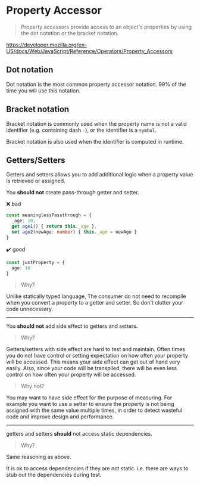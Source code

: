 # Property Accessor

> Property accessors provide access to an object's properties by using the dot notation or the bracket notation.

<https://developer.mozilla.org/en-US/docs/Web/JavaScript/Reference/Operators/Property_Accessors>

## Dot notation

Dot notation is the most common property accessor notation.
99% of the time you will use this notation.

## Bracket notation

Bracket notation is commonly used when the property name is not a valid identifier (e.g. containing dash `-`),
or the identifier is a `symbol`.

Bracket notation is also used when the identifier is computed in runtime.

## Getters/Setters

Getters and setters allows you to add additional logic when a property value is retrieved or assigned.

You **should not** create pass-through getter and setter.

❌ bad

```ts file=../../examples/property-accessor/standard/no-passthrough.bad.ts
const meaninglessPassthrough = {
  _age: 10,
  get age1() { return this._age },
  set age2(newAge: number) { this._age = newAge }
}
```

✔️ good

```ts file=../../examples/property-accessor/standard/no-passthrough.good.ts
const justProperty = {
  age: 10
}
```

> Why?

Unlike statically typed language,
The consumer do not need to recompile when you convert a property to a getter and setter.
So don't clutter your code unnecessary.

---

You **should not** add side effect to getters and setters.

> Why?

Getters/setters with side effect are hard to test and maintain.
Often times you do not have control or setting expectation on how often your property will be accessed.
This means your side effect can get out of hand very easily.
Also, since your code will be transpiled,
there will be even less control on how often your property will be accessed.

> Why not?

You may want to have side effect for the purpose of measuring.
For example you want to use a setter to ensure the property is not being assigned with the same value multiple times,
in order to detect wasteful code and improve design and performance.

---

getters and setters **should** not access static dependencies.

> Why?

Same reasoning as above.

It is ok to access dependencies if they are not static.
i.e. there are ways to stub out the dependencies during test.
